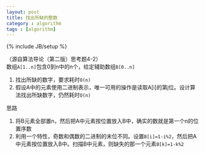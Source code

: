 ```yaml
---
layout: post
title: 找出所缺的整数
category : algorithm
tags : [algorithm]
---
```

{% include JB/setup %}

（源自算法导论（第二版）思考题4-2）  
数组`A[1..n]`包含0到n中的n个，给定辅助数组`B[0..n]`  
1. 找出所缺的数字，要求耗时`O(n)`  
2. 假设A中的元素使用二进制表示，唯一可用的操作是读取A[i]的第j位。设计算法找出所缺数字，仍然耗时`O(n)`  

思路  
1. 将B元素全部置n，然后把A中元素按位置放入B中，确实的数就是第一个n的位置序数  
2. 利用一个特性，奇数和偶数的二进制的末位不同。设置`B[i]=1-i%2`，然后把A中元素按位置放入B中。扫描B中元素，则缺失的那一个元素`B[k]=1-k%2`